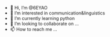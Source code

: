 - 👋 Hi, I’m @6EYAO
- 👀 I’m interested in communication&linguistics
- 🌱 I’m currently learning python
- 💞️ I’m looking to collaborate on ...
- 📫 How to reach me ...

<!---
6EYAO/6EYAO is a ✨ special ✨ repository because its `README.md` (this file) appears on your GitHub profile.
You can click the Preview link to take a look at your changes.
--->
